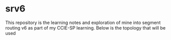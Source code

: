 # srv6

This repository is the learning notes and exploration of mine into segment routing v6 as part of my CCIE-SP learning. Below is the topology that will be used


